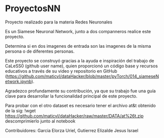 # ProyectosNN
Proyecto realizado para la materia Redes Neuronales

Es un Siamese Neuronal Network, junto a dos companneros realice este proyecto.

Determina si en dos imagenes de entrada son las imagenes de la misma persona o de diferentes personas.

Este proyecto se construyó gracias a la ayuda e inspiración del trabajo de CaLeSS0 (github user name), quien proporcionó un código base y recursos educativos a través de su video y repositorio en GitHub (https://github.com/maticvl/dataHacker/blob/master/pyTorch/014_siameseNetwork.ipynb).

Agradezco profundamente su contribución, ya que su trabajo fue una guía clave para desarrollar la funcionalidad principal de este proyecto.

Para probar con el otro dataset es necesario tener el archivo at&t obtenido de la sig:
!wget https://github.com/maticvl/dataHacker/raw/master/DATA/at%26t.zip
descomprimierlo junto al notebook

Contribuidores: Garcia Elorza Uriel, Gutierrez Elizalde Jesus Israel
